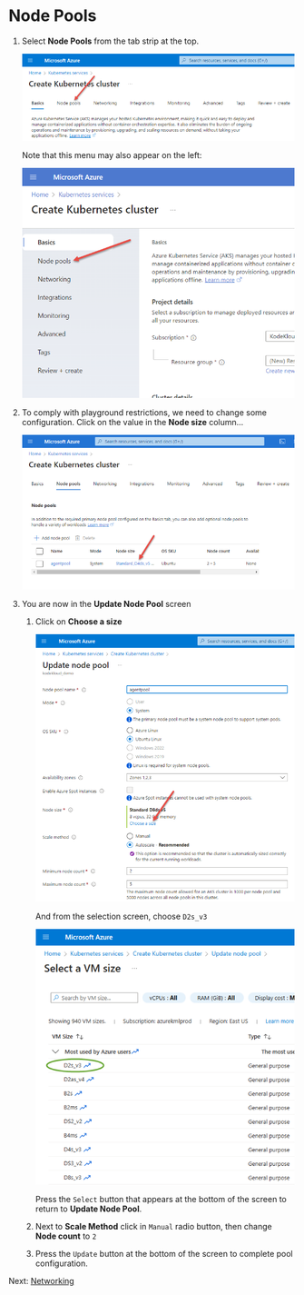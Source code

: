 # Node Pools

1. Select **Node Pools** from the tab strip at the top.

    ![image](../images/05-node-pools.png)

    Note that this menu may also appear on the left:

    ![image](../images/05-node-pools-left.png)

1. To comply with playground restrictions, we need to change some configuration. Click on the value in the **Node size** column...

    ![image](../images/05a-node-pools.png)

1. You are now in the **Update Node Pool** screen

    1. Click on **Choose a size**

        ![image](../images/05b-node-pools.png)

        And from the selection screen, choose `D2s_v3`

        ![image](../images/05c-node-pools.png)

        Press the `Select` button that appears at the bottom of the screen to return to **Update Node Pool**.

    1. Next to **Scale Method** click in `Manual` radio button, then change **Node count** to `2`

    1. Press the `Update` button at the bottom of the screen to complete pool configuration.

Next: [Networking](./06-networking.md)
